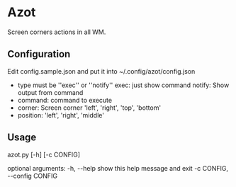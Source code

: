 # Azot

Screen corners actions in all WM.

## Configuration

Edit config.sample.json and put it into ~/.config/azot/config.json

* type must be ''exec'' or ''notify''
  exec: just show command
  notify: Show output from command
* command: command to execute
* corner: Screen corner 'left', 'right', 'top', 'bottom'
* position: 'left', 'right', 'middle'

## Usage

azot.py [-h] [-c CONFIG]

optional arguments:
  -h, --help            show this help message and exit
  -c CONFIG, --config CONFIG

